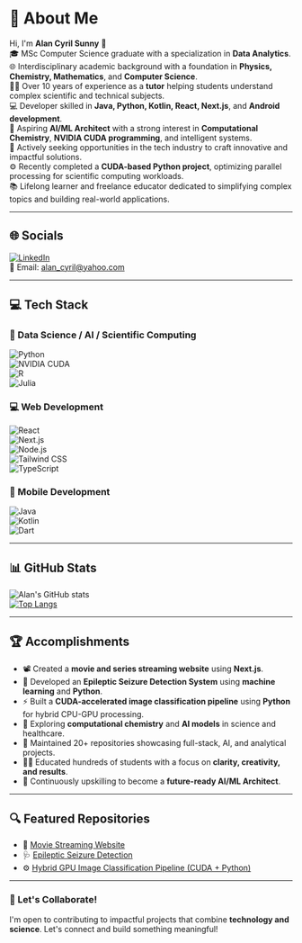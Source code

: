 # 💫 About Me

Hi, I'm **Alan Cyril Sunny** 👋  
🎓 MSc Computer Science graduate with a specialization in **Data Analytics**.  
🌐 Interdisciplinary academic background with a foundation in **Physics, Chemistry, Mathematics**, and **Computer Science**.  
👨‍🏫 Over 10 years of experience as a **tutor** helping students understand complex scientific and technical subjects.  
💻 Developer skilled in **Java, Python, Kotlin, React, Next.js**, and **Android development**.  
🧠 Aspiring **AI/ML Architect** with a strong interest in **Computational Chemistry**, **NVIDIA CUDA programming**, and intelligent systems.  
🚀 Actively seeking opportunities in the tech industry to craft innovative and impactful solutions.  
⚙️ Recently completed a **CUDA-based Python project**, optimizing parallel processing for scientific computing workloads.  
📚 Lifelong learner and freelance educator dedicated to simplifying complex topics and building real-world applications.

---

## 🌐 Socials

[![LinkedIn](https://img.shields.io/badge/LinkedIn-blue?logo=linkedin&logoColor=white)](https://www.linkedin.com/in/alan-cyril-33aa8178/)  
📧 Email: [alan_cyril@yahoo.com](mailto:alan_cyril@yahoo.com)

---

## 💻 Tech Stack

### 🧠 Data Science / AI / Scientific Computing  
![Python](https://img.shields.io/badge/Python-3776AB?style=for-the-badge&logo=python&logoColor=white)  
![NVIDIA CUDA](https://img.shields.io/badge/NVIDIA%20CUDA-76B900?style=for-the-badge&logo=nvidia&logoColor=white)  
![R](https://img.shields.io/badge/R-276DC3?style=for-the-badge&logo=r&logoColor=white)  
![Julia](https://img.shields.io/badge/Julia-9558B2?style=for-the-badge&logo=julia&logoColor=white)

### 💻 Web Development  
![React](https://img.shields.io/badge/React-61DAFB?style=for-the-badge&logo=react&logoColor=black)  
![Next.js](https://img.shields.io/badge/Next.js-000000?style=for-the-badge&logo=next.js&logoColor=white)  
![Node.js](https://img.shields.io/badge/Node.js-339933?style=for-the-badge&logo=nodedotjs&logoColor=white)  
![Tailwind CSS](https://img.shields.io/badge/Tailwind%20CSS-06B6D4?style=for-the-badge&logo=tailwindcss&logoColor=white)  
![TypeScript](https://img.shields.io/badge/TypeScript-3178C6?style=for-the-badge&logo=typescript&logoColor=white)

### 📱 Mobile Development  
![Java](https://img.shields.io/badge/Java-007396?style=for-the-badge&logo=java&logoColor=white)  
![Kotlin](https://img.shields.io/badge/Kotlin-0095D5?style=for-the-badge&logo=kotlin&logoColor=white)  
![Dart](https://img.shields.io/badge/Dart-0175C2?style=for-the-badge&logo=dart&logoColor=white)

---

## 📊 GitHub Stats

![Alan's GitHub stats](https://github-readme-stats.vercel.app/api?username=dragonpilee&show_icons=true&theme=radical)  
[![Top Langs](https://github-readme-stats.vercel.app/api/top-langs/?username=dragonpilee&layout=compact&theme=radical)](https://github.com/anuraghazra/github-readme-stats)

---

## 🏆 Accomplishments

- 📽 Created a **movie and series streaming website** using **Next.js**.  
- 🧠 Developed an **Epileptic Seizure Detection System** using **machine learning** and **Python**.  
- ⚡ Built a **CUDA-accelerated image classification pipeline** using **Python** for hybrid CPU-GPU processing.  
- 🔬 Exploring **computational chemistry** and **AI models** in science and healthcare.  
- 📘 Maintained 20+ repositories showcasing full-stack, AI, and analytical projects.  
- 👨‍🏫 Educated hundreds of students with a focus on **clarity, creativity, and results**.  
- 🎯 Continuously upskilling to become a **future-ready AI/ML Architect**.

---

## 🔍 Featured Repositories

- 🎥 [Movie Streaming Website](https://cinegeek-beta.vercel.app/)  
- 🩺 [Epileptic Seizure Detection](https://github.com/dragonpilee/Epileptic-Seizure-Detection-System)  
- ⚙️ [Hybrid GPU Image Classification Pipeline (CUDA + Python)](https://github.com/dragonpilee/Hybrid-GPU-Image-Classification-Pipeline)

---

### 📢 Let's Collaborate!

I'm open to contributing to impactful projects that combine **technology and science**. Let's connect and build something meaningful!
